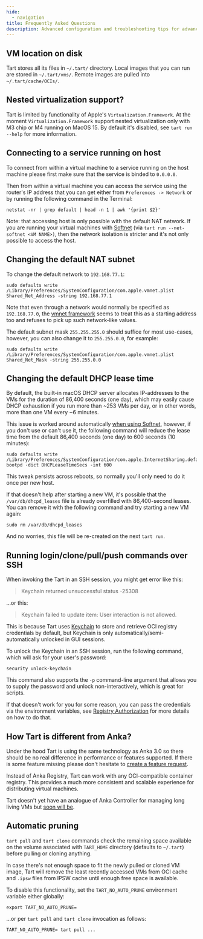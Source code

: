 ```yaml
---
hide:
  - navigation
title: Frequently Asked Questions
description: Advanced configuration and troubleshooting tips for advanced configurations.
---
```


## VM location on disk

Tart stores all its files in `~/.tart/` directory. Local images that you can run are stored in `~/.tart/vms/`.
Remote images are pulled into `~/.tart/cache/OCIs/`.

## Nested virtualization support?

Tart is limited by functionality of Apple's `Virtualization.Framework`. At the moment `Virtualization.Framework`
support nested virtualization only with M3 chip or M4 running on MacOS 15. By default it's disabled, see `tart run --help` for more information.

## Connecting to a service running on host

To connect from within a virtual machine to a service running on the host machine
please first make sure that the service is binded to `0.0.0.0`.

Then from within a virtual machine you can access the service using the router's IP address that you can get either from `Preferences -> Network`
or by running the following command in the Terminal:

```shell
netstat -nr | grep default | head -n 1 | awk '{print $2}'
```

Note: that accessing host is only possible with the default NAT network. If you are running your virtual machines with
[Softnet](https://github.com/cirruslabs/softnet) (via `tart run --net-softnet <VM NAME>)`, then the network isolation
is stricter and it's not only possible to access the host.

## Changing the default NAT subnet

To change the default network to `192.168.77.1`:

```shell
sudo defaults write /Library/Preferences/SystemConfiguration/com.apple.vmnet.plist Shared_Net_Address -string 192.168.77.1
```

Note that even through a network would normally be specified as `192.168.77.0`, the [vmnet framework](https://developer.apple.com/documentation/vmnet) seems to treat this as a starting address too and refuses to pick up such network-like values.

The default subnet mask `255.255.255.0` should suffice for most use-cases, however, you can also change it to `255.255.0.0`, for example:

```shell
sudo defaults write /Library/Preferences/SystemConfiguration/com.apple.vmnet.plist Shared_Net_Mask -string 255.255.0.0
```

## Changing the default DHCP lease time

By default, the built-in macOS DHCP server allocates IP-addresses to the VMs for the duration of 86,400 seconds (one day), which may easily cause DHCP exhaustion if you run more than ~253 VMs per day, or in other words, more than one VM every ~6 minutes.

This issue is worked around automatically [when using Softnet](http://github.com/cirruslabs/softnet), however, if you don't use or can't use it, the following command will reduce the lease time from the default 86,400 seconds (one day) to 600 seconds (10 minutes):

```shell
sudo defaults write /Library/Preferences/SystemConfiguration/com.apple.InternetSharing.default.plist bootpd -dict DHCPLeaseTimeSecs -int 600
```

This tweak persists across reboots, so normally you'll only need to do it once per new host.

If that doesn't help after starting a new VM, it's possible that the `/var/db/dhcpd_leases` file is already overfilled with 86,400-second leases. You can remove it with the following command and try starting a new VM again:

```shell
sudo rm /var/db/dhcpd_leases
```

And no worries, this file will be re-created on the next `tart run`.

## Running login/clone/pull/push commands over SSH

When invoking the Tart in an SSH session, you might get error like this:

>Keychain returned unsuccessful status -25308

...or this:

>Keychain failed to update item: User interaction is not allowed.

This is because Tart uses [Keychain](https://en.wikipedia.org/wiki/Keychain_(software)) to store and retrieve OCI registry credentials by default, but Keychain is only automatically/semi-automatically unlocked in GUI sessions.

To unlock the Keychain in an SSH session, run the following command, which will ask for your user's password:

```shell
security unlock-keychain
```

This command also supports the `-p` command-line argument that allows you to supply the password and unlock non-interactively, which is great for scripts.

If that doesn't work for you for some reason, you can pass the credentials via the environment variables, see [Registry Authorization](integrations/vm-management.md#registry-authorization) for more details on how to do that.

## How Tart is different from Anka?

Under the hood Tart is using the same technology as Anka 3.0 so there should be no real difference in performance
or features supported. If there is some feature missing please don't hesitate to [create a feature request](https://github.com/cirruslabs/tart/issues).

Instead of Anka Registry, Tart can work with any OCI-compatible container registry. This provides a much more consistent
and scalable experience for distributing virtual machines.

Tart doesn't yet have an analogue of Anka Controller for managing long living VMs but [soon will be](https://github.com/cirruslabs/tart/issues/372).

## Automatic pruning

`tart pull` and `tart clone` commands check the remaining space available on the volume associated with `TART_HOME` directory (defaults to `~/.tart`) before pulling or cloning anything.

In case there's not enough space to fit the newly pulled or cloned VM image, Tart will remove the least recently accessed VMs from OCI cache and `.ipsw` files from IPSW cache until enough free space is available.

To disable this functionality, set the `TART_NO_AUTO_PRUNE` environment variable either globally:

```shell
export TART_NO_AUTO_PRUNE=
```

...or per `tart pull` and `tart clone` invocation as follows:

```shell
TART_NO_AUTO_PRUNE= tart pull ...
```
